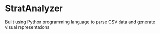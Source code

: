 # StratAnalyzer
Built using Python programming language to parse CSV data and generate visual representations
